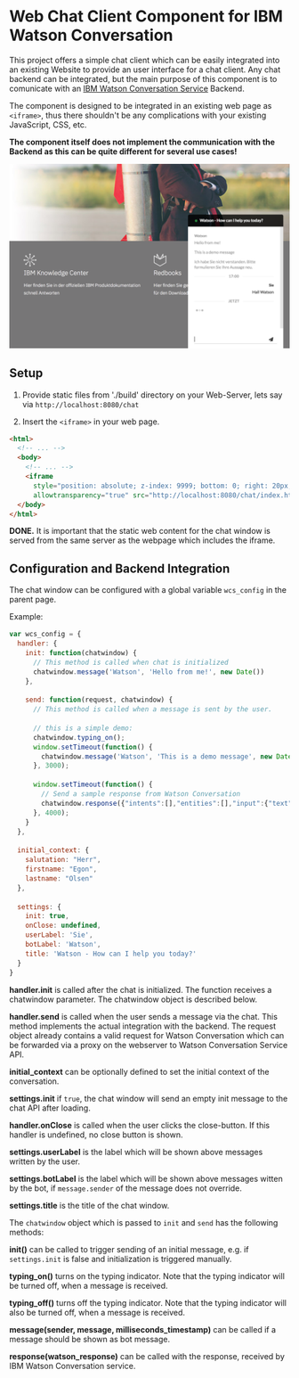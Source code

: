 # Web Chat Client Component for IBM Watson Conversation

This project offers a simple chat client which can be easily integrated into an existing Website to provide an user interface for a chat client. Any chat backend can be integrated, but the main purpose of this component is to comunicate with an [IBM Watson Conversation Service](https://www.ibm.com/watson/services/conversation/) Backend.

The component is designed to be integrated in an existing web page as `<iframe>`, thus there shouldn't be any complications with your existing JavaScript, CSS, etc.

**The component itself does not implement the communication with the Backend as this can be quite different for several use cases!**

![Screenshot](./screenshot.png)

## Setup

1. Provide static files from './build' directory on your Web-Server, lets say via `http://localhost:8080/chat`

2. Insert the `<iframe>` in your web page.

  ```html
  <html>
    <!-- ... -->
    <body>
      <!-- ... -->
      <iframe 
        style="position: absolute; z-index: 9999; bottom: 0; right: 20px; width: 300px; height: 420px; background: transparent none;"
        allowtransparency="true" src="http://localhost:8080/chat/index.html"></iframe>
    </body>
  </html>
  ```

**DONE.** It is important that the static web content for the chat window is served from the same server as the webpage which includes the iframe.

## Configuration and Backend Integration

The chat window can be configured with a global variable `wcs_config` in the parent page.

Example: 

```javascript
var wcs_config = {
  handler: {
    init: function(chatwindow) {
      // This method is called when chat is initialized
      chatwindow.message('Watson', 'Hello from me!', new Date())
    },

    send: function(request, chatwindow) {
      // This method is called when a message is sent by the user.
      
      // this is a simple demo:
      chatwindow.typing_on();
      window.setTimeout(function() {
        chatwindow.message('Watson', 'This is a demo message', new Date());
      }, 3000); 

      window.setTimeout(function() {
        // Send a sample response from Watson Conversation
        chatwindow.response({"intents":[],"entities":[],"input":{"text":"Hello"},"output":{"text":["Ich habe Sie nicht verstanden. Bitte formulieren Sie Ihre Aussage neu."],"nodes_visited":["Andernfalls"],"log_messages":[]},"context":{"conversation_id":"a5133615-eb02-4cc6-9a3d-f86803f3bccf","system":{"dialog_stack":[{"dialog_node":"root"}],"dialog_turn_counter":1,"dialog_request_counter":1,"_node_output_map":{"Andernfalls":[0]},"branch_exited":true,"branch_exited_reason":"completed"}}});
      }, 4000);
    }
  },

  initial_context: {
    salutation: "Herr",
    firstname: "Egon",
    lastname: "Olsen"
  },

  settings: {
    init: true,
    onClose: undefined,
    userLabel: 'Sie',
    botLabel: 'Watson',
    title: 'Watson - How can I help you today?'
  }
}
```

**handler.init** is called after the chat is initialized. The function receives a chatwindow parameter. The chatwindow object is described below.

**handler.send** is called when the user sends a message via the chat. This method implements the actual integration with the backend. The request object already contains a valid request for Watson Conversation which can be forwarded via a proxy on the webserver to Watson Conversation Service API.

**initial_context** can be optionally defined to set the initial context of the conversation.

**settings.init** if `true`, the chat window will send an empty init message to the chat API after loading.

**handler.onClose** is called when the user clicks the close-button. If this handler is undefined, no close button is shown.

**settings.userLabel** is the label which will be shown above messages written by the user.

**settings.botLabel** is the label which will be shown above messages witten by the bot, if `message.sender` of the message does not override.

**settings.title** is the title of the chat window.

The `chatwindow` object which is passed to `init` and `send` has the following methods:

**init()** can be called to trigger sending of an initial message, e.g. if `settings.init` is false and initialization is triggered manually.

**typing_on()** turns on the typing indicator. Note that the typing indicator will be turned off, when a message is received.

**typing_off()** turns off the typing indicator. Note that the typing indicator will also be turned off, when a message is received.

**message(sender, message, milliseconds_timestamp)** can be called if a message should be shown as bot message.

**response(watson_response)** can be called with the response, received by IBM Watson Conversation service.